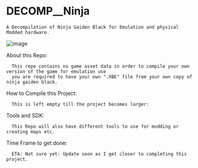 # DECOMP__Ninja
    A Decompilation of Ninja Gaiden Black for Emulation and physical Modded hardware.
  ![image](https://i.ibb.co/tDmH4hB/Ninja.png)
  
  About this Repo:
  
      This repo contains no game asset data in order to compile your own version of the game for emulation use
      you are required to have your own ".XBE" file from your own copy of ninja gaiden black.
      
  How to Compile this Project:
  
      This is left empty till the project becomes larger:
      
      
  Tools and SDK:
  
      This Repo will also have different tools to use for modding or creating maps etc.
      
  Time Frame to get done:
  
      ETA: Not sure yet: Update soon as I get closer to completing this project.
